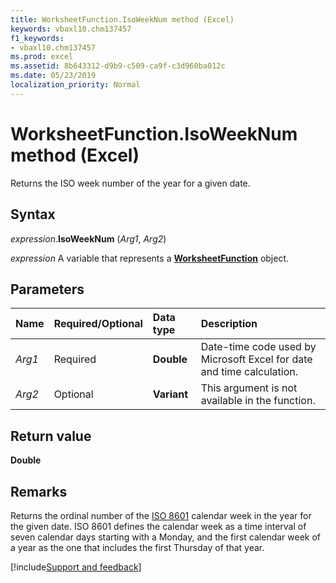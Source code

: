 ```yaml
---
title: WorksheetFunction.IsoWeekNum method (Excel)
keywords: vbaxl10.chm137457
f1_keywords:
- vbaxl10.chm137457
ms.prod: excel
ms.assetid: 8b643312-d9b9-c509-ca9f-c3d960ba012c
ms.date: 05/23/2019
localization_priority: Normal
---
```



# WorksheetFunction.IsoWeekNum method (Excel)

Returns the ISO week number of the year for a given date. 


## Syntax

_expression_.**IsoWeekNum** (_Arg1_, _Arg2_)

_expression_ A variable that represents a **[WorksheetFunction](Excel.WorksheetFunction.md)** object.


## Parameters

|Name|Required/Optional|Data type|Description|
|:-----|:-----|:-----|:-----|
| _Arg1_|Required|**Double**|Date-time code used by Microsoft Excel for date and time calculation.|
| _Arg2_|Optional|**Variant**|This argument is not available in the function.|

## Return value

**Double**


## Remarks

Returns the ordinal number of the [ISO 8601](https://en.wikipedia.org/wiki/ISO_8601) calendar week in the year for the given date. ISO 8601 defines the calendar week as a time interval of seven calendar days starting with a Monday, and the first calendar week of a year as the one that includes the first Thursday of that year.




[!include[Support and feedback](~/includes/feedback-boilerplate.md)]